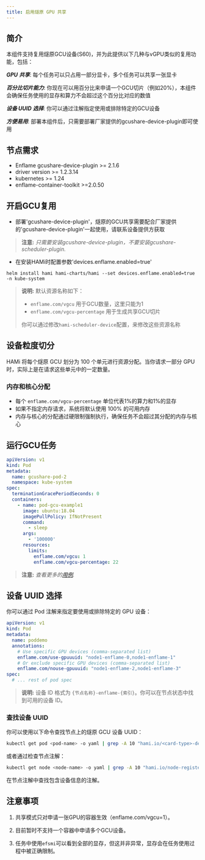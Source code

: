 ```yaml
---
title: 启用燧原 GPU 共享
---
```



## 简介

本组件支持复用燧原GCU设备(S60)，并为此提供以下几种与vGPU类似的复用功能，包括：

***GPU 共享***: 每个任务可以只占用一部分显卡，多个任务可以共享一张显卡

***百分比切片能力***: 你现在可以用百分比来申请一个GCU切片（例如20%），本组件会确保任务使用的显存和算力不会超过这个百分比对应的数值

***设备 UUID 选择***: 你可以通过注解指定使用或排除特定的GCU设备

***方便易用***:  部署本组件后，只需要部署厂家提供的gcushare-device-plugin即可使用


## 节点需求

* Enflame gcushare-device-plugin >= 2.1.6
* driver version >= 1.2.3.14
* kubernetes >= 1.24
* enflame-container-toolkit >=2.0.50

## 开启GCU复用

* 部署'gcushare-device-plugin'，燧原的GCU共享需要配合厂家提供的'gcushare-device-plugin'一起使用，请联系设备提供方获取

> **注意:** *只需要安装gcushare-device-plugin，不要安装gcushare-scheduler-plugin.*

* 在安装HAMi时配置参数'devices.enflame.enabled=true'

```
helm install hami hami-charts/hami --set devices.enflame.enabled=true -n kube-system
```

> **说明:** 默认资源名称如下：
> - `enflame.com/vgcu` 用于GCU数量，这里只能为1
> - `enflame.com/vgcu-percentage` 用于生成共享GCU切片
>
> 你可以通过修改`hami-scheduler-device`配置，来修改这些资源名称

## 设备粒度切分

HAMi 将每个燧原 GCU 划分为 100 个单元进行资源分配。当你请求一部分 GPU 时，实际上是在请求这些单元中的一定数量。

### 内存和核心分配

- 每个 `enflame.com/vgcu-percentage` 单位代表1%的算力和1%的显存
- 如果不指定内存请求，系统将默认使用 100% 的可用内存
- 内存与核心的分配通过硬限制强制执行，确保任务不会超过其分配的内存与核心

## 运行GCU任务

```yaml
apiVersion: v1
kind: Pod
metadata:
  name: gcushare-pod-2
  namespace: kube-system
spec:
  terminationGracePeriodSeconds: 0
  containers:
    - name: pod-gcu-example1
      image: ubuntu:18.04
      imagePullPolicy: IfNotPresent
      command:
        - sleep
      args:
        - '100000'
      resources:
        limits:
          enflame.com/vgcu: 1
          enflame.com/vgcu-percentage: 22
```
> **注意:** *查看更多的[用例](https://github.com/Project-HAMi/HAMi/tree/release-v2.6/examples/enflame/).*

## 设备 UUID 选择

你可以通过 Pod 注解来指定要使用或排除特定的 GPU 设备：

```yaml
apiVersion: v1
kind: Pod
metadata:
  name: poddemo
  annotations:
    # Use specific GPU devices (comma-separated list)
    enflame.com/use-gpuuuid: "node1-enflame-0,node1-enflame-1"
    # Or exclude specific GPU devices (comma-separated list)
    enflame.com/nouse-gpuuuid: "node1-enflame-2,node1-enflame-3"
spec:
  # ... rest of pod spec
```

> **说明:** 设备 ID 格式为 `{节点名称}-enflame-{索引}`。你可以在节点状态中找到可用的设备 ID。

### 查找设备 UUID

你可以使用以下命令查找节点上的燧原 GCU 设备 UUID：

```bash
kubectl get pod <pod-name> -o yaml | grep -A 10 "hami.io/<card-type>-devices-allocated"
```

或者通过检查节点注解：

```bash
kubectl get node <node-name> -o yaml | grep -A 10 "hami.io/node-register-<card-type>"
```

在节点注解中查找包含设备信息的注解。


## 注意事项

1. 共享模式只对申请一张GPU的容器生效（enflame.com/vgcu=1）。

2. 目前暂时不支持一个容器中申请多个GCU设备。

3. 任务中使用`efsmi`可以看到全部的显存，但这并非异常，显存会在任务使用过程中被正确限制。